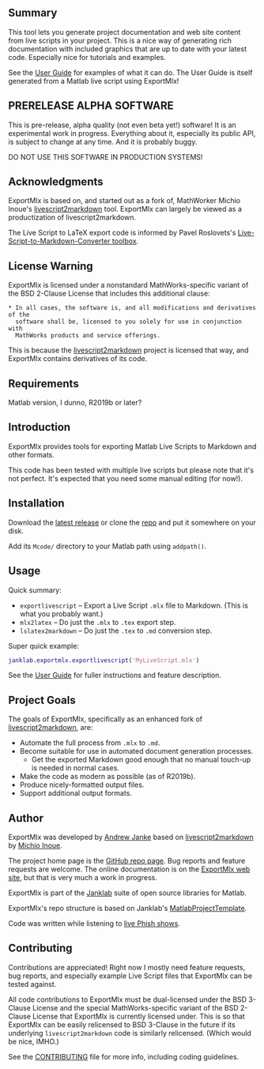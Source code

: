 
## Summary

This tool lets you generate project documentation and web site content from live scripts in your project. This is a nice way of generating rich documentation with included graphics that are up to date with your latest code. Especially nice for tutorials and examples.

See the [User Guide](https://exportmlx.janklab.net/UserGuide.html) for examples of what it can do. The User Guide is itself generated from a Matlab live script using ExportMlx!

## PRERELEASE ALPHA SOFTWARE

This is pre-release, alpha quality (not even beta yet!) software! It is an experimental work in progress. Everything about it, especially its public API, is subject to change at any time. And it is probably buggy.

DO NOT USE THIS SOFTWARE IN PRODUCTION SYSTEMS!

## Acknowledgments

ExportMlx is based on, and started out as a fork of, MathWorker Michio Inoue's [livescript2markdown](https://github.com/minoue-xx/livescript2markdown) tool. ExportMlx can largely be viewed as a productization of livescript2markdown.

The Live Script to LaTeX export code is informed by Pavel Roslovets's [Live-Script-to-Markdown-Converter toolbox](https://github.com/roslovets/Live-Script-to-Markdown-Converter).

## License Warning

ExportMlx is licensed under a nonstandard MathWorks-specific variant of the BSD 2-Clause License that includes this additional clause:

```text
* In all cases, the software is, and all modifications and derivatives of the
  software shall be, licensed to you solely for use in conjunction with
  MathWorks products and service offerings.
```

This is because the [livescript2markdown](https://github.com/minoue-xx/livescript2markdown) project is licensed that way, and ExportMlx contains derivatives of its code.

## Requirements

Matlab version, I dunno, R2019b or later?

## Introduction

ExportMlx provides tools for exporting Matlab Live Scripts to Markdown and other formats.

This code has been tested with multiple live scripts but please note that it's not perfect. It's expected that you need some manual editing (for now!).

## Installation

Download the [latest release](https://github.com/janklab/ExportMlx/releases/tag/v0.1.1) or clone the [repo](https://github.com/janklab/ExportMlx) and put it somewhere on your disk.

Add its `Mcode/` directory to your Matlab path using `addpath()`.

## Usage

Quick summary:

* `exportlivescript` – Export a Live Script `.mlx` file to Markdown. (This is what you probably want.)
* `mlx2latex` – Do just the `.mlx` to `.tex` export step.
* `lslatex2markdown` – Do just the `.tex` to `.md` conversion step.

Super quick example:

```matlab
janklab.exportmlx.exportlivescript('MyLiveScript.mlx')
```

See the [User Guide](https://exportmlx.janklab.net/UserGuide.html) for fuller instructions and feature description.

## Project Goals

The goals of ExportMlx, specifically as an enhanced fork of [livescript2markdown](https://github.com/minoue-xx/livescript2markdown), are:

* Automate the full process from `.mlx` to `.md`.
* Become suitable for use in automated document generation processes.
  * Get the exported Markdown good enough that no manual touch-up is needed in normal cases.
* Make the code as modern as possible (as of R2019b).
* Produce nicely-formatted output files.
* Support additional output formats.

## Author

ExportMlx was developed by [Andrew Janke](https://apjanke.net) based on [livescript2markdown](https://github.com/minoue-xx/livescript2markdown) by [Michio Inoue](https://github.com/minoue-xx).

The project home page is the [GitHub repo page](https://github.com/janklab/ExportMlx). Bug reports and feature requests are welcome. The online documentation is on the [ExportMlx web site](https://exportmlx.janklab.net), but that is very much a work in progress.

ExportMlx is part of the [Janklab](https://janklab.net) suite of open source libraries for Matlab.

ExportMlx's repo structure is based on Janklab's [MatlabProjectTemplate](https://github.com/apjanke/MatlabProjectTemplate).

Code was written while listening to [live Phish shows](https://www.livephish.com/).

## Contributing

Contributions are appreciated! Right now I mostly need feature requests, bug reports, and especially example Live Script files that ExportMlx can be tested against.

All code contributions to ExportMlx must be dual-licensed under the BSD 3-Clause License and the special MathWorks-specific variant of the BSD 2-Clause License that ExportMlx is currently licensed under. This is so that ExportMlx can be easily relicensed to BSD 3-Clause in the future if its underlying `livescript2markdown` code is similarly relicensed. (Which would be nice, IMHO.)

See the [CONTRIBUTING](https://github.com/janklab/ExportMlx/blob/master/.github/CONTRIBUTING.md) file for more info, including coding guidelines.
